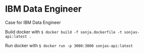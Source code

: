 # IBM Data Engineer

Case for IBM Data Engineer

Build docker with
`$ docker build -f sonja.dockerfile -t sonjas-api:latest .`

Run docker with
`$ docker run -p 3000:3000 sonjas-api:latest`


